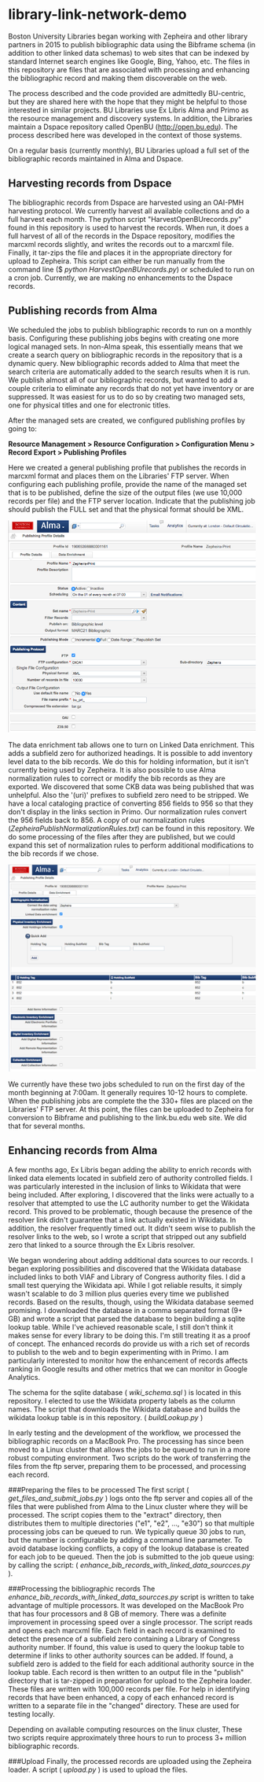 # library-link-network-demo 
Boston University Libraries began working with Zepheira and other library partners in 2015 to publish bibliographic data using the Bibframe schema (in addition to other linked data schemas) to web sites that can be indexed by standard Internet search engines like Google, Bing, Yahoo, etc. The files in this repository are files that are associated with processing and enhancing the bibliographic record and making them discoverable on the web. 
  
The process described and the code provided are admittedly BU-centric, but they are shared here with the hope that they might be helpful to those interested in similar projects. BU Libraries use Ex Libris Alma and Primo as the resource management and discovery systems. In addition, the Libraries maintain a Dspace repository called OpenBU (http://open.bu.edu). The process described here was developed in the context of those systems. 
  
On a regular basis (currently monthly), BU Libraries upload a full set of the bibliographic records maintained in Alma and Dspace.  
 
## Harvesting records from Dspace 
The bibliographic records from Dspace are harvested using an OAI-PMH harvesting protocol. We currently harvest all available collections and do a full harvest each month. The python script "HarvestOpenBUrecords.py" found in this repository is used to harvest the records. When run, it does a full harvest of all of the records in the Dspace repository, modifies the marcxml records slightly, and writes the records out to a marcxml file. Finally, it tar-zips the file and places it in the appropriate directory for upload to Zepheira. This script can either be run manually from the command line ($ *python HarvestOpenBUrecords.py*) or scheduled to run on a cron job. Currently, we are making no enhancements to the Dspace records.  
 
## Publishing records from Alma 
We scheduled the jobs to publish bibliographic records to run on a monthly basis. Configuring these publishing jobs begins with creating one more logical managed sets. In non-Alma speak, this essentially means that we create a search query on bibliographic records in the repository that is a dynamic query. New bibliographic records added to Alma that meet the search criteria are automatically added to the search results when it is run. We publish almost all of our bibliographic records, but wanted to add a couple criteria to eliminate any records that do not yet have inventory or are suppressed. It was easiest for us to do so by creating two managed sets, one for physical titles and one for electronic titles.  
 
After the managed sets are created, we configured publishing profiles by going to: 
  
**Resource Management > Resource Configuration > Configuration Menu > Record Export > Publishing Profiles** 
  
Here we created a general publishing profile that publishes the records in marcxml format and places them on the Libraries' FTP server. When configuring each publishing profile, provide the name of the managed set that is to be published, define the size of the output files (we use 10,000 records per file) and the FTP server location. Indicate that the publishing job should publish the FULL set and that the physical format should be XML. 
  
![Screenshot of Publishing Profile Details Tab](images/ZepheiraPrintPublishingProfile1.png) 
  
The data enrichment tab allows one to turn on Linked Data enrichment. This adds a subfield zero for authorized headings. It is possible to add inventory level data to the bib records. We do this for holding information, but it isn't currently being used by Zepheira. It is also possible to use Alma normalization rules to correct or modify the bib records as they are exported. We discovered that some CKB data was being published that was unhelpful. Also the '(uri)' prefixes to subfield zero need to be stripped. We have a local cataloging practice of converting 856 fields to 956 so that they don't display in the links section in Primo. Our normalization rules convert the 956 fields back to 856. A copy of our normalization rules  (*ZepheiraPublishNormalizationRules.txt*) can be found in this repository. We do some processing of the files after they are published, but we could expand this set of normalization rules to perform additional modifications to the bib records if we chose. 
  
 
![Screenshot of Publishing Profile Data Enrichment Tab](images/ZepheiraPrintPublishingProfile2.png) 
  
We currently have these two jobs scheduled to run on the first day of the month beginning at 7:00am. It generally requires 10-12 hours to complete. When the publishing jobs are complete the the 330+ files are placed on the Libraries' FTP server. At this point, the files can be uploaded to Zepheira for conversion to Bibframe and publishing to the link.bu.edu web site. We did that for several months. 
  
## Enhancing records from Alma 
  
A few months ago, Ex Libris began adding the ability to enrich records with linked data elements located in subfield zero of authority controlled fields. I was particularly interested in the inclusion of links to Wikidata that were being included. After exploring, I discovered that the links were actually to a resolver that attempted to use the LC authority number to get the Wikidata record. This proved to be problematic, though because the presence of the resolver link didn't guarantee that a link actually existed in Wikidata. In addition, the resolver frequently timed out. It didn't seem wise to publish the resolver links to the web, so I wrote a script that stripped out any subfield zero that linked to a source through the Ex Libris resolver.  
 
We began wondering about adding additional data sources to our records. I began exploring possibilities and discovered that the Wikidata database included links to both VIAF and Library of Congress authority files. I did a small test querying the Wikidata api. While I got reliable results, it simply wasn't scalable to do 3 million plus queries every time we published records. Based on the results, though, using the Wikidata database seemed promising. I downloaded the database in a comma separated format (9+ GB) and wrote a script that parsed the database to begin building a sqlite lookup table. While I've achieved reasonable scale, I still don't think it makes sense for every library to be doing this. I'm still treating it as a proof of concept. The enhanced records do provide us with a rich set of records to publish to the web and to begin experimenting with in Primo. I am particularly interested to monitor how the enhancement of records affects ranking in Google results and other metrics that we can monitor in Google Analytics.  
 
The schema for the sqlite database ( *wiki_schema.sql* ) is located in this repository. I elected to use the Wikidata property labels as the column names. The script that downloads the Wikidata database and builds the wikidata lookup table is in this repository. ( *buildLookup.py* ) 
  
In early testing and the development of the workflow, we processed the bibliographic records on a MacBook Pro. The processing has since been moved to a Linux cluster that allows the jobs to be queued to run in a more robust computing environment. Two scripts do the work of transferring the files from the ftp server, preparing them to be processed, and processing each record. 
  
###Preparing the files to be processed 
The first script ( *get_files_and_submit_jobs.py* ) logs onto the ftp server and copies all of the files that were published from Alma to the Linux cluster where they will be processed. The script copies them to the "extract" directory, then distributes them to multiple directories ("e1", "e2", ..., "e30") so that multiple processing jobs can be queued to run. We typically queue 30 jobs to run, but the number is configurable by adding a command line parameter. To avoid database locking conflicts, a copy of the lookup database is created for each job to be queued. Then the job is submitted to the job queue using: by calling the script: ( *enhance_bib_records_with_linked_data_sourcces.py* ). 
  
###Processing the bibliographic records 
The *enhance_bib_records_with_linked_data_sourcces.py* script is written to take advantage of multiple processors. It was developed on the MacBook Pro that has four processors and 8 GB of memory. There was a definite improvement in processing speed over a single processor. The script reads and opens each marcxml file. Each field in each record is examined to detect the presence of a subfield zero containing a Library of Congress authority number. If found, this value is used to query the lookup table to determine if links to other authority sources can be added. If found, a subfield zero is added to the field for each additional authority source in the lookup table. Each record is then written to an output file in the "publish" directory that is tar-zipped in preparation for upload to the Zepheira loader. These files are written with 100,000 records per file. For help in identifying records that have been enhanced, a copy of each enhanced record is written to a separate file in the "changed" directory. These are used for testing locally. 
  
Depending on available computing resources on the linux cluster, These two scripts require approximately three hours to run to process 3+ million bibliographic records. 
  
###Upload 
Finally, the processed records are uploaded using the Zepheira loader. A script ( *upload.py* ) is used to upload the files.  
 
 
 